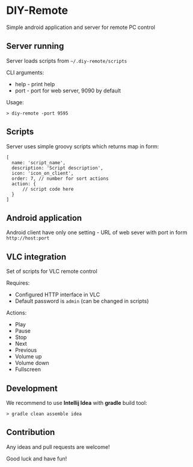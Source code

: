 DIY-Remote
==========

Simple android application and server for remote PC control

Server running
--------------

Server loads scripts from `~/.diy-remote/scripts`

CLI arguments:
* help - print help
* port - port for web server, 9090 by default

Usage: 
```
> diy-remote -port 9595
```

Scripts
-------

Server uses simple groovy scripts which returns map in form:
```
[
  name: 'script_name',
  description: 'Script description',
  icon: 'icon_on_client',
  order: 7, // number for sort actions
  action: {
      // script code here
  }
]
```

Android application
-------------------

Android client have only one setting - URL of web sever with port in form `http://host:port`

VLC integration
---------------

Set of scripts for VLC remote control

Requires: 
 * Configured HTTP interface in VLC
 * Default password is `admin` (can be changed in scripts)

Actions:
* Play
* Pause
* Stop
* Next
* Previous
* Volume up
* Volume down
* Fullscreen

Development
-----------

We recommend to use **Intellij Idea** with **gradle** build tool:
```
> gradle clean assemble idea
```

Contribution
------------

Any ideas and pull requests are welcome!

Good luck and have fun!